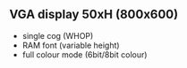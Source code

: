 VGA display 50xH (800x600)
----------------
 - single cog (WHOP)
 - RAM font (variable height)
 - full colour mode (6bit/8bit colour)
